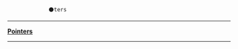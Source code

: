 
                 ⚫ters
--------------------------------------------------------------------------------------------------------------------------------------------------------------- 

[**Pointers**](https://github.com/cleanhand/phase-1-BHAGYASREE200/blob/main/LetUsC/Pointers/Concept.md)                              

---------------------------------------------------------------------------------------------------------------------------------------------------------------
